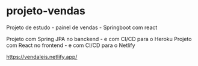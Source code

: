 # projeto-vendas
Projeto de estudo - painel de vendas - Springboot com react

Projeto com Spring JPA no banckend - e com CI/CD para o Heroku
Projeto com React no frontend - e com CI/CD para o Netlify

https://vendaleis.netlify.app/
